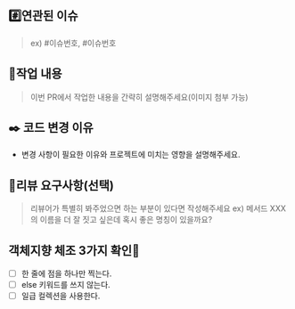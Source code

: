 ## #️⃣연관된 이슈
> ex) #이슈번호, #이슈번호

## 📝작업 내용
> 이번 PR에서 작업한 내용을 간략히 설명해주세요(이미지 첨부 가능)

## :black_nib: 코드 변경 이유
- 변경 사항이 필요한 이유와 프로젝트에 미치는 영향을 설명해주세요.

## 💬리뷰 요구사항(선택)
> 리뷰어가 특별히 봐주었으면 하는 부분이 있다면 작성해주세요
> ex) 메서드 XXX의 이름을 더 잘 짓고 싶은데 혹시 좋은 명칭이 있을까요?

## 객체지향 체조 3가지 확인📌
  
- [ ] 한 줄에 점을 하나만 찍는다.
- [ ] else 키워드를 쓰지 않는다.
- [ ] 일급 컬렉션을 사용한다.
